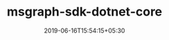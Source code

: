 ---
title: "msgraph-sdk-dotnet-core"
date: 2019-06-16T15:54:15+05:30
type: "organisations"
org_name: "Microsoft Graph"
repo_desc: "The core Microsoft Graph client library for .Net. (Microsoft.Graph.Core)"
repo_link: https://github.com/microsoftgraph/msgraph-sdk-dotnet-core
---